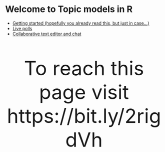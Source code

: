 # Welcome to Topic models in R

* <a href="https://digital-methods-sydney.github.io/ws-201812/getting_started.html" target="_blank">Getting started (hopefully you already read this, but just in case...)</a>
* <a href="" target="_blank">Live polls</a>
* <a href="http://collabedit.com/y56w6" target="_blank">Collaborative text editor and chat</a>

<p style = "font-size: 450%;" align="center">To reach this page visit https://bit.ly/2rigdVh<p>
